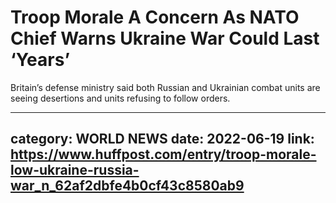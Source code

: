 # Troop Morale A Concern As NATO Chief Warns Ukraine War Could Last ‘Years’

Britain’s defense ministry said both Russian and Ukrainian combat units are seeing desertions and units refusing to follow orders.

---
category: WORLD NEWS
date: 2022-06-19
link: https://www.huffpost.com/entry/troop-morale-low-ukraine-russia-war_n_62af2dbfe4b0cf43c8580ab9
---
